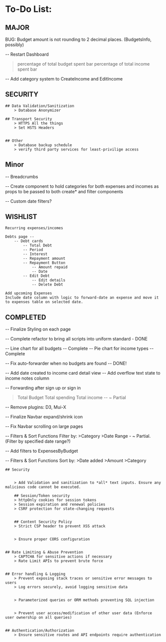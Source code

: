 To-Do List:
===========

## **MAJOR**

BUG: Budget amount is not rounding to 2 decimal places. (BudgetsInfo, possibly)


-- Restart Dashboard
>percentage of total budget spent bar
>percentage of total income spent bar

-- Add category system to CreateIncome and EditIncome

## **SECURITY**


    ## Data Validation/Sanitization
        > Database Anonymizer

    ## Transport Security
        > HTTPS All the things
        > Set HSTS Headers


    ## Other
        > Database backup schedule
        > verify third party services for least-privilige access

## **Minor**

-- Breadcrumbs

-- Create component to hold categories for both expenses and incomes as props to be passed to both create* and filter components

-- Custom date filters?

## **WISHLIST**

    Recurring expenses/incomes

    Debts page --
        -- Debt cards
            -- Total Debt
            -- Period
            -- Interest
            -- Repayment amount
            -- Repayment Button
                -- Amount repaid
                -- Date
            -- Edit Debt
                -- Edit details
                -- Delete Debt

    Add upcoming Expenses
    Include date column with logic to forward-date an expense and move it to expenses table on selected date.

## **COMPLETED**


-- Finalize Styling on each page

-- Complete refactor to bring all scripts into uniform standard - DONE

-- Line chart for all budgets -- Complete
-- Pie chart for income types -- Complete


-- Fix auto-forwarder when no budgets are found -- DONE!

-- Add date created to income card detail view
-- Add overflow text state to income notes column

-- Forwarding after sign up or sign in


>Total Budget
>Total spending
>Total income -- ~ Partial

-- Remove plugins: D3, Mui-X

-- Finalize Navbar expand/shrink icon

-- Fix Navbar scrolling on large pages

-- Filters & Sort Functions
    Filter by:
    >Category
    >Date Range - ~ Partial. (Filter by specified date range?)
    
-- Add filters to ExpensesByBudget

-- Filters & Sort Functions
    Sort by:
    >Date added
    >Amount
    >Category

    ## Security

    
        > Add Validation and sanitization to *all* text inputs. Ensure any malicious code cannot be executed.

        ## Session/Token security
        > httpOnly cookies for session tokens
        > Session expiration and renewal policies
        > CSRF protection for state-changing requests

        
        ## Content Security Policy
        > Strict CSP header to prevent XSS attack

        
        > Ensure proper CORS configuration
        
        
    ## Rate Limiting & Abuse Prevention
        > CAPTCHA for sensitive actions if necessary
        > Rate Limit APIs to prevent brute force

        
    ## Error handling & Logging
        > Prevent exposing stack traces or sensitive error messages to users
        > Log errors securely, avoid logging sensitive data

        
        > Parameterized queries or ORM methods preventing SQL injection

        
        > Prevent user access/modification of other user data (Enforce user ownership on all queries)

        
    ## Authentication/Authorization
        > Ensure sensitive routes and API endpoints require authentication